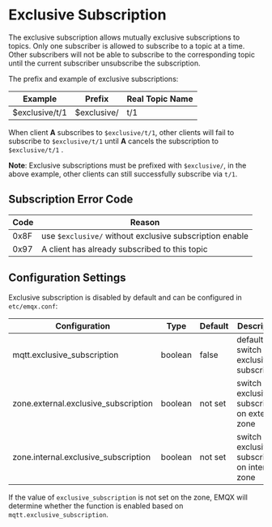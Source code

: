 # Exclusive Subscription

The exclusive subscription allows mutually exclusive subscriptions to topics. Only one subscriber is allowed to subscribe to a topic at a time. Other subscribers will not be able to subscribe to the corresponding topic until the current subscriber unsubscribe the subscription.

The prefix and example of exclusive subscriptions:

| Example | Prefix | Real Topic Name |
| --------------- | ----------- | ------------ |
| $exclusive/t/1 | $exclusive/ | t/1 |

When client **A** subscribes to `$exclusive/t/1`, other clients will fail to subscribe to `$exclusive/t/1` until **A** cancels the subscription to `$exclusive/t/1` .

**Note**: Exclusive subscriptions must be prefixed with `$exclusive/`, in the above example, other clients can still successfully subscribe via `t/1`.

## Subscription Error Code

| Code            | Reason        | 
| --------------- | ----------- | 
| 0x8F     | use `$exclusive/` without exclusive subscription enable  | 
| 0x97 | A client has already subscribed to this topic  |


## Configuration Settings

Exclusive subscription is disabled by default and can be configured in `etc/emqx.conf`:

|              Configuration              |      Type      | Default |                 Description                 |
| ----------------------------------- | --------------- | ------ | ------------------------------------ |
| mqtt.exclusive_subscription  | boolean          | false   | default switch for exclusive subscription  |
| zone.external.exclusive_subscription | boolean | not set | switch for exclusive subscription on external zone   |
| zone.internal.exclusive_subscription | boolean | not set | switch for exclusive subscription on internal zone |

If the value of `exclusive_subscription` is not set on the zone, EMQX will determine whether the function is enabled based on `mqtt.exclusive_subscription`.
